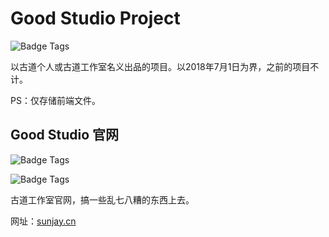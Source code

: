 
# Good Studio Project

![Badge Tags](https://img.shields.io/badge/Good_Studio-Project-cb4042.svg)

以古道个人或古道工作室名义出品的项目。以2018年7月1日为界，之前的项目不计。

PS：仅存储前端文件。


## Good Studio 官网 
![Badge Tags](https://img.shields.io/badge/build-10%25-green.svg)

![Badge Tags](https://img.shields.io/badge/Good_Studio-v1.0-cb4042.svg)

古道工作室官网，搞一些乱七八糟的东西上去。

网址：[sunjay.cn](https://sunjay.cn)
